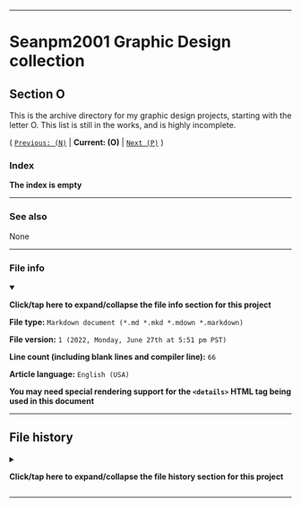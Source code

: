 
***

# Seanpm2001 Graphic Design collection

## Section O

This is the archive directory for my graphic design projects, starting with the letter O. This list is still in the works, and is highly incomplete.

( [`Previous: (N)`](/N/) | **Current: (O)** | [`Next (P)`](/P/) )

### Index

**The index is empty**

***

### See also

None

***

### File info

<details open><summary><p lang="en"><b>Click/tap here to expand/collapse the file info section for this project</b></p></summary>

**File type:** `Markdown document (*.md *.mkd *.mdown *.markdown)`

**File version:** `1 (2022, Monday, June 27th at 5:51 pm PST)`

**Line count (including blank lines and compiler line):** `66`

**Article language:** `English (USA)`

**You may need special rendering support for the `<details>` HTML tag being used in this document**

</details>

***

## File history

<details><summary><p lang="en"><b>Click/tap here to expand/collapse the file history section for this project</b></p></summary>

<details><summary><p lang="en"><b>Version 1 (2022, Monday, June 27th at 5:51 pm PST)</b></p></summary>

**This version was made by:** [`@seanpm2001`](https://github.com/seanpm2001/)

> Changes:

- [x] Started the file
- [x] Added the title section
- [x] Added the `Section O` section
- [x] Added the `Index` section
- [x] Added the `See also` section
- [x] Added the `file info` section
- [x] Added the `file history` section
- [ ] No other changes in version 1

</details>

</details>

***
